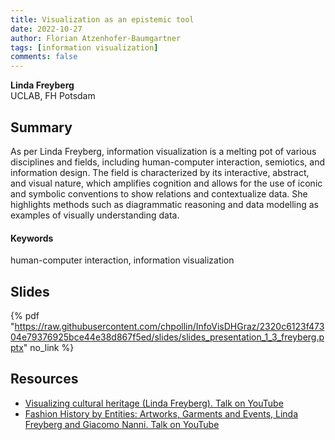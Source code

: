 ```yaml
---
title: Visualization as an epistemic tool
date: 2022-10-27
author: Florian Atzenhofer-Baumgartner
tags: [information visualization]
comments: false
---
```


**Linda Freyberg**\
UCLAB, FH Potsdam

## Summary 

As per Linda Freyberg, information visualization is a melting pot of various disciplines and fields, including human-computer interaction, semiotics, and information design. The field is characterized by its interactive, abstract, and visual nature, which amplifies cognition and allows for the use of iconic and symbolic conventions to show relations and contextualize data. She highlights methods such as diagrammatic reasoning and data modelling as examples of visually understanding data.

#### Keywords

human-computer interaction, information visualization

## Slides

{% pdf "https://raw.githubusercontent.com/chpollin/InfoVisDHGraz/2320c6123f47304e79376925bce44e38d867f5ed/slides/slides_presentation_1_3_freyberg.pptx" no_link %}

## Resources

* [Visualizing cultural heritage (Linda Freyberg). Talk on YouTube](https://www.youtube.com/watch?v=6-E5vi6oIVU)
* [Fashion History by Entities: Artworks, Garments and Events, Linda Freyberg and Giacomo Nanni. Talk on YouTube](https://www.youtube.com/watch?v=GUnoHNtKvbM)